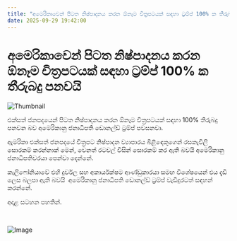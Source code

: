 ```yaml
---
title: "අමෙරිකාවෙන් පිටත නිෂ්පාදනය කරන ඕනෑම චිත්‍රපටයක් සඳහා ට්‍රම්ප් 100% ක තීරුබදු පනවයි"
date: 2025-09-29 19:42:00
---
```


# අමෙරිකාවෙන් පිටත නිෂ්පාදනය කරන ඕනෑම චිත්‍රපටයක් සඳහා ට්‍රම්ප් 100% ක තීරුබදු පනවයි

![Thumbnail](https://helakuru.sgp1.cdn.digitaloceanspaces.com/esana/images/lib/donald-trump-2025.jpg)

එක්සත් ජනපදයෙන් පිටත නිෂ්පාදනය කරන ඕනෑම චිත්‍රපටයක් සඳහා 100% තීරුබදු පනවන බව අමෙරිකානු ජනාධිපති ඩොනල්ඩ් ට්‍රම්ප් පවසනවා.

ඇමරිකා එක්සත් ජනපදයේ චිත්‍රපට නිෂ්පාදන ව්‍යාපාරය බිළිඳෙකුගෙන් රසකැවිලි සොරකම් කරන්නාක් මෙන්, වෙනත් රටවල් විසින් සොරකම් කර ඇති බවයි අමෙරිකානු ජනාධිපතිවරයා පෙන්වා දෙන්නේ.

කැලිෆෝනියාවේ එහි දුර්වල සහ අකාර්යක්ෂම ආණ්ඩුකාරයා සමඟ විශේෂයෙන් එය දැඩි ලෙස බලපා ඇති බවයි  අමෙරිකානු ජනාධිපති ඩොනල්ඩ් ට්‍රම්ප් වැඩිදුරටත් සඳහන් කරන්නේ.

අදාළ සටහන පහතින්.

 

![Image](https://helakuru.sgp1.cdn.digitaloceanspaces.com/esana/images/68da91c555580pdf_page_0.jpeg)


